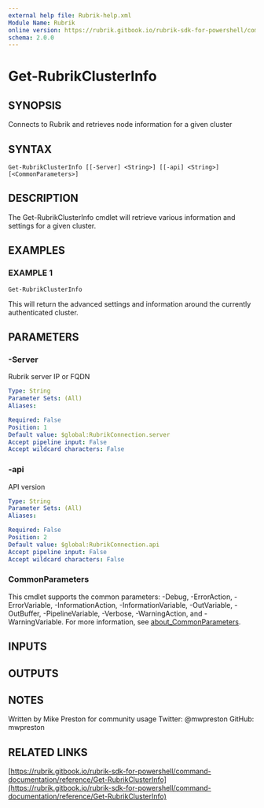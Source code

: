 ```yaml
---
external help file: Rubrik-help.xml
Module Name: Rubrik
online version: https://rubrik.gitbook.io/rubrik-sdk-for-powershell/command-documentation/reference/Get-RubrikClusterInfo
schema: 2.0.0
---
```


# Get-RubrikClusterInfo

## SYNOPSIS
Connects to Rubrik and retrieves node information for a given cluster

## SYNTAX

```
Get-RubrikClusterInfo [[-Server] <String>] [[-api] <String>] [<CommonParameters>]
```

## DESCRIPTION
The Get-RubrikClusterInfo cmdlet will retrieve various information and settings for a given cluster.

## EXAMPLES

### EXAMPLE 1
```
Get-RubrikClusterInfo
```

This will return the advanced settings and information around the currently authenticated cluster.

## PARAMETERS

### -Server
Rubrik server IP or FQDN

```yaml
Type: String
Parameter Sets: (All)
Aliases:

Required: False
Position: 1
Default value: $global:RubrikConnection.server
Accept pipeline input: False
Accept wildcard characters: False
```

### -api
API version

```yaml
Type: String
Parameter Sets: (All)
Aliases:

Required: False
Position: 2
Default value: $global:RubrikConnection.api
Accept pipeline input: False
Accept wildcard characters: False
```

### CommonParameters
This cmdlet supports the common parameters: -Debug, -ErrorAction, -ErrorVariable, -InformationAction, -InformationVariable, -OutVariable, -OutBuffer, -PipelineVariable, -Verbose, -WarningAction, and -WarningVariable. For more information, see [about_CommonParameters](http://go.microsoft.com/fwlink/?LinkID=113216).

## INPUTS

## OUTPUTS

## NOTES
Written by Mike Preston for community usage
Twitter: @mwpreston
GitHub: mwpreston

## RELATED LINKS

[https://rubrik.gitbook.io/rubrik-sdk-for-powershell/command-documentation/reference/Get-RubrikClusterInfo](https://rubrik.gitbook.io/rubrik-sdk-for-powershell/command-documentation/reference/Get-RubrikClusterInfo)

